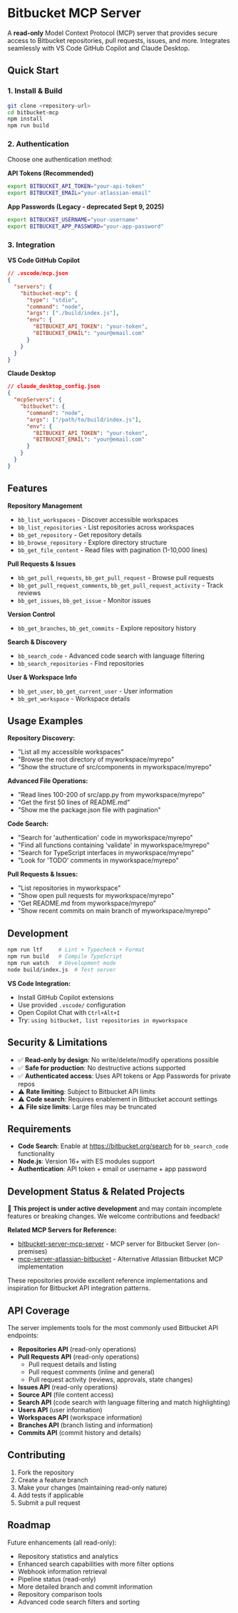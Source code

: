 # Bitbucket MCP Server

A **read-only** Model Context Protocol (MCP) server that provides secure access to Bitbucket repositories, pull requests, issues, and more. Integrates seamlessly with VS Code GitHub Copilot and Claude Desktop.

## Quick Start

### 1. Install & Build
```bash
git clone <repository-url>
cd bitbucket-mcp
npm install
npm run build
```

### 2. Authentication
Choose one authentication method:

**API Tokens (Recommended)**
```bash
export BITBUCKET_API_TOKEN="your-api-token"
export BITBUCKET_EMAIL="your-atlassian-email"
```

**App Passwords (Legacy - deprecated Sept 9, 2025)**
```bash
export BITBUCKET_USERNAME="your-username"  
export BITBUCKET_APP_PASSWORD="your-app-password"
```

### 3. Integration

**VS Code GitHub Copilot**
```json
// .vscode/mcp.json
{
  "servers": {
    "bitbucket-mcp": {
      "type": "stdio",
      "command": "node",
      "args": ["./build/index.js"],
      "env": {
        "BITBUCKET_API_TOKEN": "your-token",
        "BITBUCKET_EMAIL": "your@email.com"
      }
    }
  }
}
```

**Claude Desktop**
```json
// claude_desktop_config.json
{
  "mcpServers": {
    "bitbucket": {
      "command": "node",
      "args": ["/path/to/build/index.js"],
      "env": {
        "BITBUCKET_API_TOKEN": "your-token",
        "BITBUCKET_EMAIL": "your@email.com"
      }
    }
  }
}
```

## Features

**Repository Management**
- `bb_list_workspaces` - Discover accessible workspaces
- `bb_list_repositories` - List repositories across workspaces
- `bb_get_repository` - Get repository details
- `bb_browse_repository` - Explore directory structure
- `bb_get_file_content` - Read files with pagination (1-10,000 lines)

**Pull Requests & Issues**
- `bb_get_pull_requests`, `bb_get_pull_request` - Browse pull requests
- `bb_get_pull_request_comments`, `bb_get_pull_request_activity` - Track reviews
- `bb_get_issues`, `bb_get_issue` - Monitor issues

**Version Control**
- `bb_get_branches`, `bb_get_commits` - Explore repository history

**Search & Discovery**
- `bb_search_code` - Advanced code search with language filtering
- `bb_search_repositories` - Find repositories

**User & Workspace Info**
- `bb_get_user`, `bb_get_current_user` - User information
- `bb_get_workspace` - Workspace details

## Usage Examples

**Repository Discovery:**
- "List all my accessible workspaces"
- "Browse the root directory of myworkspace/myrepo"
- "Show the structure of src/components in myworkspace/myrepo"

**Advanced File Operations:**
- "Read lines 100-200 of src/app.py from myworkspace/myrepo"
- "Get the first 50 lines of README.md"
- "Show me the package.json file with pagination"

**Code Search:**
- "Search for 'authentication' code in myworkspace/myrepo"
- "Find all functions containing 'validate' in myworkspace/myrepo"
- "Search for TypeScript interfaces in myworkspace/myrepo"
- "Look for 'TODO' comments in myworkspace/myrepo"

**Pull Requests & Issues:**
- "List repositories in myworkspace"
- "Show open pull requests for myworkspace/myrepo"
- "Get README.md from myworkspace/myrepo"
- "Show recent commits on main branch of myworkspace/myrepo"

## Development

```bash
npm run ltf     # Lint + Typecheck + Format
npm run build   # Compile TypeScript  
npm run watch   # Development mode
node build/index.js  # Test server
```

**VS Code Integration:**
- Install GitHub Copilot extensions
- Use provided `.vscode/` configuration
- Open Copilot Chat with `Ctrl+Alt+I`
- Try: `using bitbucket, list repositories in myworkspace`

## Security & Limitations

- ✅ **Read-only by design**: No write/delete/modify operations possible
- ✅ **Safe for production**: No destructive actions supported  
- ✅ **Authenticated access**: Uses API tokens or App Passwords for private repos
- ⚠️ **Rate limiting**: Subject to Bitbucket API limits
- ⚠️ **Code search**: Requires enablement in Bitbucket account settings
- ⚠️ **File size limits**: Large files may be truncated

## Requirements

- **Code Search**: Enable at https://bitbucket.org/search for `bb_search_code` functionality
- **Node.js**: Version 16+ with ES modules support
- **Authentication**: API token + email or username + app password

## Development Status & Related Projects

🚧 **This project is under active development** and may contain incomplete features or breaking changes. We welcome contributions and feedback!

**Related MCP Servers for Reference:**
- [bitbucket-server-mcp-server](https://github.com/garc33/bitbucket-server-mcp-server) - MCP server for Bitbucket Server (on-premises)
- [mcp-server-atlassian-bitbucket](https://github.com/aashari/mcp-server-atlassian-bitbucket) - Alternative Atlassian Bitbucket MCP implementation

These repositories provide excellent reference implementations and inspiration for Bitbucket API integration patterns.

## API Coverage

The server implements tools for the most commonly used Bitbucket API endpoints:

- **Repositories API** (read-only operations)
- **Pull Requests API** (read-only operations)
  - Pull request details and listing
  - Pull request comments (inline and general)
  - Pull request activity (reviews, approvals, state changes)
- **Issues API** (read-only operations)
- **Source API** (file content access)
- **Search API** (code search with language filtering and match highlighting)
- **Users API** (user information)
- **Workspaces API** (workspace information)
- **Branches API** (branch listing and information)
- **Commits API** (commit history and details)

## Contributing

1. Fork the repository
2. Create a feature branch
3. Make your changes (maintaining read-only nature)
4. Add tests if applicable
5. Submit a pull request

## Roadmap

Future enhancements (all read-only):

- Repository statistics and analytics
- Enhanced search capabilities with more filter options
- Webhook information retrieval
- Pipeline status (read-only)
- More detailed branch and commit information
- Repository comparison tools
- Advanced code search filters and sorting
